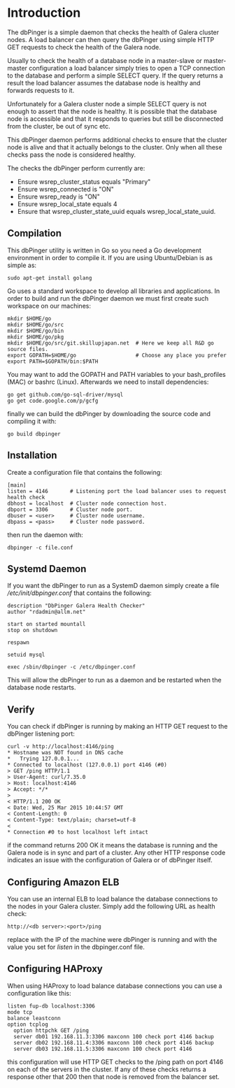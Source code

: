 # Introduction

The dbPinger is a simple daemon that checks the health of Galera cluster nodes. A load balancer can then query the dbPinger using simple HTTP GET requests to check the health of the Galera node.

Usually to check the health of a database node in a master-slave or master-master configuration a load balancer simply tries to open a TCP connection to the database and perform a simple SELECT query. If the query returns a result the load balancer assumes the database node is healthy and forwards requests to it.

Unfortunately for a Galera cluster node a simple SELECT query is not enough to assert that the node is healthy. It is possible that the database node is accessible and that it responds to queries but still be disconnected from the cluster, be out of sync etc. 

This dbPinger daemon performs additional checks to ensure that the cluster node is alive and that it actually belongs to the cluster. Only when all these checks pass the node is considered healthy.

The checks the dbPinger perform currently are:

  - Ensure wsrep_cluster_status equals "Primary"
  - Ensure wsrep_connected is "ON"
  - Ensure wsrep_ready is "ON"
  - Ensure wsrep_local_state equals 4
  - Ensure that wsrep_cluster_state_uuid equals wsrep_local_state_uuid.

## Compilation

This dbPinger utility is written in Go so you need a Go development environment in order to compile it. If you are using Ubuntu/Debian is as simple as:

    sudo apt-get install golang

Go uses a standard workspace to develop all libraries and applications. In order to build and run the dbPinger daemon we must first create such workspace on our machines:

```
mkdir $HOME/go
mkdir $HOME/go/src
mkdir $HOME/go/bin
mkdir $HOME/go/pkg
mkdir $HOME/go/src/git.skillupjapan.net  # Here we keep all R&D go source files.
export GOPATH=$HOME/go                   # Choose any place you prefer
export PATH=$GOPATH/bin:$PATH
```````

You may want to add the GOPATH and PATH variables to your bash_profiles (MAC) or bashrc (Linux). Afterwards we need to install dependencies:

    go get github.com/go-sql-driver/mysql
    go get code.google.com/p/gcfg

finally we can build the dbPinger by downloading the source code and compiling it with:

    go build dbpinger

## Installation

Create a configuration file that contains the following:

```
[main]
listen = 4146       # Listening port the load balancer uses to request health check
dbhost = localhost  # Cluster node connection host.
dbport = 3306       # Cluster node port.
dbuser = <user>     # Cluster node username.
dbpass = <pass>     # Cluster node password.
```

then run the daemon with:

```
dbpinger -c file.conf
```

##  Systemd Daemon

If you want the dbPinger to run as a SystemD daemon simply create a file */etc/init/dbpinger.conf* that contains the following:

```
description "DbPinger Galera Health Checker"
author "rdadmin@allm.net"

start on started mountall
stop on shutdown

respawn

setuid mysql

exec /sbin/dbpinger -c /etc/dbpinger.conf
```````

This will allow the dbPinger to run as a daemon and be restarted when the database node restarts.

## Verify

You can check if dbPinger is running by making an HTTP GET request to the dbPinger listening port:

```
curl -v http://localhost:4146/ping
* Hostname was NOT found in DNS cache
*   Trying 127.0.0.1...
* Connected to localhost (127.0.0.1) port 4146 (#0)
> GET /ping HTTP/1.1
> User-Agent: curl/7.35.0
> Host: localhost:4146
> Accept: */*
> 
< HTTP/1.1 200 OK
< Date: Wed, 25 Mar 2015 10:44:57 GMT
< Content-Length: 0
< Content-Type: text/plain; charset=utf-8
< 
* Connection #0 to host localhost left intact
```

if the command returns 200 OK it means the database is running and the Galera node is in sync and part of a cluster. Any other HTTP response code indicates an issue with the configuration of Galera or of dbPinger itself.

## Configuring Amazon ELB

You can use an internal ELB to load balance the database connections to the nodes in your Galera cluster. Simply add the following URL as health check:

```
http://<db server>:<port>/ping
```

replace <db server> with the IP of the machine were dbPinger is running and <port> with the value you set for *listen* in the dbpinger.conf file.

## Configuring HAProxy

When using HAProxy to load balance database connections you can use a configuration like this:

    listen fup-db localhost:3306
    mode tcp
    balance leastconn
    option tcplog
      option httpchk GET /ping
      server db01 192.168.11.3:3306 maxconn 100 check port 4146 backup
      server db02 192.168.11.4:3306 maxconn 100 check port 4146 backup
      server db03 192.168.11.5:3306 maxconn 100 check port 4146

this configuration will use HTTP GET checks to the /ping path on port 4146 on each of the servers in the cluster. If any of these checks returns a response other that 200 then that node is removed from the balancer set.
